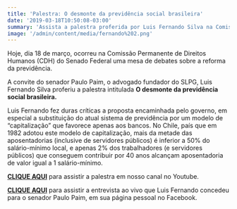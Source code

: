 ```yaml
---
title: 'Palestra: O desmonte da previdência social brasileira'
date: '2019-03-18T10:50:08-03:00'
summary: 'Assista a palestra proferida por Luis Fernando Silva na Comissão Permanente de Direitos Humanos, do Senado Federal.'
image: '/admin/content/media/fernando%202.png'
---
```


Hoje, dia 18 de março, ocorreu na Comissão Permanente de Direitos Humanos (CDH) do Senado Federal uma mesa de debates sobre a reforma da previdência.

A convite do senador Paulo Paim, o advogado fundador do SLPG, Luis Fernando Silva proferiu a palestra intitulada **O desmonte da previdência social brasileira.**

Luis Fernando fez duras críticas a proposta encaminhada pelo governo, em especial a substituição do atual sistema de previdência por um modelo de “capitalização” que favorece apenas aos bancos. No Chile, país que em 1982 adotou este modelo de capitalização, mais da metade das aposentadorias (inclusive de servidores públicos) é inferior a 50% do salário-mínimo local, e apenas 2% dos trabalhadores (e servidores públicos) que conseguem contribuir por 40 anos alcançam aposentadoria de valor igual a 1 salário-mínimo.

**[CLIQUE AQUI](https://www.youtube.com/watch?v=nH9ylG11XgM)** para assistir a palestra em nosso canal no Youtube.

**[CLIQUE AQUI](https://www.facebook.com/SLPG.Advogados.Associados/posts/2283165918564690?__xts__[0]=68.ARCJZOukYdbi1hiA2plbWmfuZn9Xmm1Jd3uqSd2esyfQgUqig2wA_2ny7183FJl46QOz1MYilgJB5hD0mW7VL064oD4FUj9dh6_oMLI1iIxH7Ep49QIUDOtTp-6xS54VbBByXD5vfLEGS-eF574Nu_PgcrbplBBy01Yar9Wbu2FsubrecDqMAqwre5Rht4_0MHj5fI9M26JtYlkmXJqRaCLe2fojLqDkWHry8-IZeYZThphlbudWj8fGj0RpizJDrN-aTolBhZG5tK0bMhd-g6vOBWKK22o0OXzCigq3ixmQznz1oJHhVOPe7VBuIHqLGCujBBpfQtCG-l_G48vzrA_6XftUrOTX_-cXbavbMaHmVGOpwLnWH81dEjubGr9NujRL8e-au5UlhMHH_dfwmG4gKGVdxj0tX2z1HMrbNVflhcGjnHBTlE5fBNCr6D0u-TcC7kZ2uxiGM1Fg9xyQ-vcUAjW9MpOsNTbFToNq1nWTfkRX4TK0Rk4Obo67C9pA84uuNA&__tn__=-R)** para assistir a entrevista ao vivo que Luis Fernando concedeu para o senador Paulo Paim, em sua página pessoal no Facebook.

